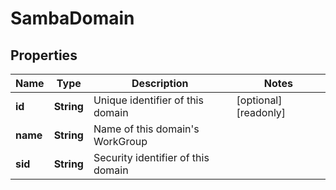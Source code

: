 

# SambaDomain


## Properties

| Name | Type | Description | Notes |
|------------ | ------------- | ------------- | -------------|
|**id** | **String** | Unique identifier of this domain |  [optional] [readonly] |
|**name** | **String** | Name of this domain&#39;s WorkGroup |  |
|**sid** | **String** | Security identifier of this domain |  |



